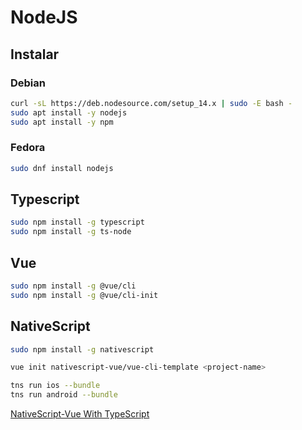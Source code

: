 # NodeJS

## Instalar

### Debian
```bash
curl -sL https://deb.nodesource.com/setup_14.x | sudo -E bash -
sudo apt install -y nodejs
sudo apt install -y npm
```

### Fedora
```bash
sudo dnf install nodejs
```

## Typescript
```bash
sudo npm install -g typescript
sudo npm install -g ts-node
```

## Vue
```bash
sudo npm install -g @vue/cli
sudo npm install -g @vue/cli-init
```

## NativeScript

```bash
sudo npm install -g nativescript
```

```bash
vue init nativescript-vue/vue-cli-template <project-name>

tns run ios --bundle
tns run android --bundle
```
[NativeScript-Vue With TypeScript](https://nativescript.org/blog/nativescript-vue-with-class-components/)
